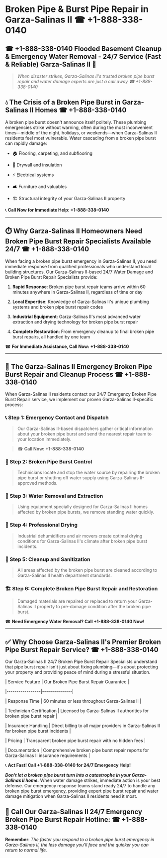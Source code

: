 # Broken Pipe & Burst Pipe Repair in Garza-Salinas II ☎ +1-888-338-0140  
## ☎ +1-888-338-0140 Flooded Basement Cleanup & Emergency Water Removal - 24/7 Service (Fast & Reliable) Garza-Salinas II 🚨  

> *When disaster strikes, Garza-Salinas II's trusted broken pipe burst repair and water damage experts are just a call away ☎ +1-888-338-0140*  

## 💧 The Crisis of a Broken Pipe Burst in Garza-Salinas II Homes ☎ +1-888-338-0140  

A broken pipe burst doesn't announce itself politely. These plumbing emergencies strike without warning, often during the most inconvenient times—middle of the night, holidays, or weekends—when Garza-Salinas II residents feel most vulnerable. Water cascading from a broken pipe burst can rapidly damage:  

* 🏠 Flooring, carpeting, and subflooring  
* 🧱 Drywall and insulation  
* ⚡ Electrical systems  
* 🛋️ Furniture and valuables  
* 🏗️ Structural integrity of your Garza-Salinas II property  

📞 **Call Now for Immediate Help: +1-888-338-0140**  

---  

## ⏱️ Why Garza-Salinas II Homeowners Need Broken Pipe Burst Repair Specialists Available 24/7 ☎ +1-888-338-0140  

When facing a broken pipe burst emergency in Garza-Salinas II, you need immediate response from qualified professionals who understand local building structures. Our Garza-Salinas II-based 24/7 Water Damage and Broken Pipe Burst Repair Specialists provide:  

1. **Rapid Response**: Broken pipe burst repair teams arrive within 60 minutes anywhere in Garza-Salinas II, regardless of time or day  
2. **Local Expertise**: Knowledge of Garza-Salinas II's unique plumbing systems and broken pipe burst repair codes  
3. **Industrial Equipment**: Garza-Salinas II's most advanced water extraction and drying technology for broken pipe burst repair  
4. **Complete Restoration**: From emergency cleanup to final broken pipe burst repairs, all handled by one team  

☎ **For Immediate Assistance, Call Now: +1-888-338-0140**  

---  

## 🔧 The Garza-Salinas II Emergency Broken Pipe Burst Repair and Cleanup Process ☎ +1-888-338-0140  

When Garza-Salinas II residents contact our 24/7 Emergency Broken Pipe Burst Repair service, we implement our proven Garza-Salinas II-specific process:  

### 📞 Step 1: Emergency Contact and Dispatch  
> Our Garza-Salinas II-based dispatchers gather critical information about your broken pipe burst and send the nearest repair team to your location immediately.  
> ☎ **Call Now: +1-888-338-0140**  

### 🚿 Step 2: Broken Pipe Burst Control  
> Technicians locate and stop the water source by repairing the broken pipe burst or shutting off water supply using Garza-Salinas II-approved methods.  

### 🌊 Step 3: Water Removal and Extraction  
> Using equipment specially designed for Garza-Salinas II homes affected by broken pipe bursts, we remove standing water quickly.  

### 💨 Step 4: Professional Drying  
> Industrial dehumidifiers and air movers create optimal drying conditions for Garza-Salinas II's climate after broken pipe burst incidents.  

### 🧼 Step 5: Cleanup and Sanitization  
> All areas affected by the broken pipe burst are cleaned according to Garza-Salinas II health department standards.  

### 🏗️ Step 6: Complete Broken Pipe Burst Repair and Restoration  
> Damaged materials are repaired or replaced to return your Garza-Salinas II property to pre-damage condition after the broken pipe burst.  

☎ **Need Emergency Water Removal? Call +1-888-338-0140 Now!**  

---  

## ✅ Why Choose Garza-Salinas II's Premier Broken Pipe Burst Repair Service? ☎ +1-888-338-0140  

Our Garza-Salinas II 24/7 Broken Pipe Burst Repair Specialists understand that pipe burst repair isn't just about fixing plumbing—it's about protecting your property and providing peace of mind during a stressful situation.  

| Service Feature | Our Broken Pipe Burst Repair Guarantee |  
|-----------------|---------------|  
| Response Time | 60 minutes or less throughout Garza-Salinas II |  
| Technician Certification | Licensed by Garza-Salinas II authorities for broken pipe burst repair |  
| Insurance Handling | Direct billing to all major providers in Garza-Salinas II for broken pipe burst incidents |  
| Pricing | Transparent broken pipe burst repair with no hidden fees |  
| Documentation | Comprehensive broken pipe burst repair reports for Garza-Salinas II insurance requirements |  

📞 **Act Fast! Call +1-888-338-0140 for 24/7 Emergency Help!**  

***Don't let a broken pipe burst turn into a catastrophe in your Garza-Salinas II home.*** When water damage strikes, immediate action is your best defense. Our emergency response teams stand ready 24/7 to handle any broken pipe burst emergency, providing expert pipe burst repair and water damage mitigation when Garza-Salinas II residents need it most.  

## 📱 Call Our Garza-Salinas II 24/7 Emergency Broken Pipe Burst Repair Hotline: ☎ +1-888-338-0140  

**Remember**: *The faster you respond to a broken pipe burst emergency in Garza-Salinas II, the less damage you'll face and the quicker you can return to normal life.*
